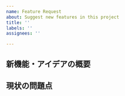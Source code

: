 ```yaml
---
name: Feature Request
about: Suggest new features in this project
title: ''
labels: ''
assignees: ''

---
```


## 新機能・アイデアの概要
<!-- その新機能が何であるかを明確かつ簡潔に説明する。 -->

## 現状の問題点
<!-- 現状の何が問題なのかを明確に記述する。 -->

<!-- ## 補足説明
その他提案に関わるコンテキスト情報を追加する。-->